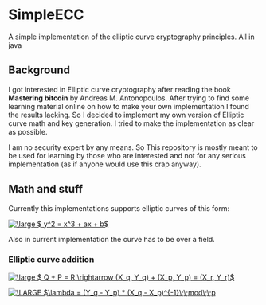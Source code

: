 # SimpleECC
A simple implementation of the elliptic curve cryptography principles. All in java

## Background
I got interested in Elliptic curve cryptography after reading the book **Mastering bitcoin** by  Andreas M. Antonopoulos. 
After trying to find some learning material online on how to make your own implementation I found the results lacking. 
So I decided to implement my own version of Elliptic curve math and key generation. I tried to make the implementation 
as clear as possible. 

I am no security expert by any means. So This repository is mostly meant to be used for learning by those who
 are interested and not for any serious implementation (as if anyone would use this crap anyway).
 
 
 ## Math and stuff
Currently this implementations supports elliptic curves of this form:

<a href="https://www.codecogs.com/eqnedit.php?latex=\dpi{100}&space;\fn_jvn&space;\large&space;$&space;y^2&space;=&space;x^3&space;&plus;&space;ax&space;&plus;&space;b$" target="_blank"><img src="https://latex.codecogs.com/gif.latex?\dpi{100}&space;\fn_jvn&space;\large&space;$&space;y^2&space;=&space;x^3&space;&plus;&space;ax&space;&plus;&space;b$" title="\large $ y^2 = x^3 + ax + b$" /></a>

Also in current implementation the curve has to be over a field.

### Elliptic curve addition
 <a href="https://www.codecogs.com/eqnedit.php?latex=\dpi{100}&space;\fn_jvn&space;\large&space;$&space;Q&space;&plus;&space;P&space;=&space;R&space;\rightarrow&space;(X_q,&space;Y_q)&space;&plus;&space;(X_p,&space;Y_p)&space;=&space;(X_r,&space;Y_r)$" target="_blank"><img src="https://latex.codecogs.com/gif.latex?\dpi{100}&space;\fn_jvn&space;\large&space;$&space;Q&space;&plus;&space;P&space;=&space;R&space;\rightarrow&space;(X_q,&space;Y_q)&space;&plus;&space;(X_p,&space;Y_p)&space;=&space;(X_r,&space;Y_r)$" title="\large $ Q + P = R \rightarrow (X_q, Y_q) + (X_p, Y_p) = (X_r, Y_r)$" /></a>
 
 
 
<a href="https://www.codecogs.com/eqnedit.php?latex=\dpi{100}&space;\LARGE&space;$\lambda&space;=&space;(Y_q&space;-&space;Y_p)&space;*&space;(X_q&space;-&space;X_p)^{-1}\;\;mod\;\;p" target="_blank"><img src="https://latex.codecogs.com/gif.latex?\dpi{100}&space;\LARGE&space;$\lambda&space;=&space;(Y_q&space;-&space;Y_p)&space;*&space;(X_q&space;-&space;X_p)^{-1}\;\;mod\;\;p" title="\LARGE $\lambda = (Y_q - Y_p) * (X_q - X_p)^{-1}\;\;mod\;\;p" /></a>
